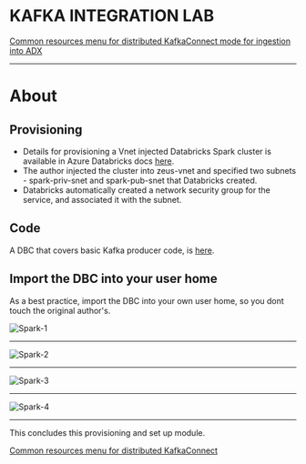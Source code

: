
# KAFKA INTEGRATION LAB

[Common resources menu for distributed KafkaConnect mode for ingestion into ADX](README.md)
<hr>

# About

## Provisioning
- Details for provisioning a Vnet injected Databricks Spark cluster is available in Azure Databricks docs [here](https://docs.microsoft.com/en-us/azure/databricks/administration-guide/cloud-configurations/azure/vnet-inject).
- The author injected the cluster into zeus-vnet and specified two subnets - spark-priv-snet and spark-pub-snet that Databricks created.
- Databricks automatically created a network security group for the service, and associated it with the subnet.

## Code

A DBC that covers basic Kafka producer code, is [here]().  


## Import the DBC into your user home

As a best practice, import the DBC into your own user home, so you dont touch the original author's.

![Spark-1](../images/Spark-01.png)
<br>
<hr>

![Spark-2](../images/Spark-02.png)
<br>
<hr>

![Spark-3](../images/Spark-03.png)
<br>
<hr>

![Spark-4](../images/Spark-04.png)
<br>
<hr>


This concludes this provisioning and set up module.

[Common resources menu for distributed KafkaConnect](README.md)



